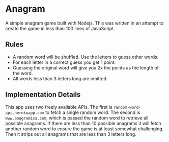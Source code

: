 # Anagram

A simple anagram game built with Nodejs. This was written in an attempt to create the game in less than 100 lines of JavaScript.

## Rules
* A random word will be shuffled. Use the letters to guess other words.
* For each letter in a correct guess you get 1 point.
* Guessing the original word will give you 2x the points as the length of the word.
* All words less than 3 letters long are omitted.

## Implementation Details
This app uses two freely available APIs. The first is `random-word-api.herokuapp.com` to fetch a single random word. The second is `www.anagramica.com`, which is passed the random word to retrieve all possible anagrams. If there are less than 10 possible anagrams it will fetch another random word to ensure the game is at least somewhat challenging. Then it strips out all anagrams that are less than 3 letters long.
